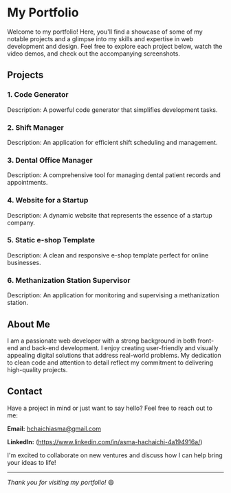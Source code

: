 # My Portfolio

Welcome to my portfolio! Here, you'll find a showcase of some of my notable projects and a glimpse into my skills and expertise in web development and design. Feel free to explore each project below, watch the video demos, and check out the accompanying screenshots.

## Projects

### 1. Code Generator

Description: A powerful code generator that simplifies development tasks.

### 2. Shift Manager

Description: An application for efficient shift scheduling and management.

### 3. Dental Office Manager

Description: A comprehensive tool for managing dental patient records and appointments.

### 4. Website for a Startup

Description: A dynamic website that represents the essence of a startup company.

### 5. Static e-shop Template

Description: A clean and responsive e-shop template perfect for online businesses.

### 6. Methanization Station Supervisor

Description: An application for monitoring and supervising a methanization station.

## About Me

I am a passionate web developer with a strong background in both front-end and back-end development. I enjoy creating user-friendly and visually appealing digital solutions that address real-world problems. My dedication to clean code and attention to detail reflect my commitment to delivering high-quality projects.

## Contact

Have a project in mind or just want to say hello? Feel free to reach out to me:

**Email:** hchaichiasma@gmail.com

**LinkedIn:** (https://www.linkedin.com/in/asma-hachaichi-4a194916a/)

I'm excited to collaborate on new ventures and discuss how I can help bring your ideas to life!

---

*Thank you for visiting my portfolio!* 😄
